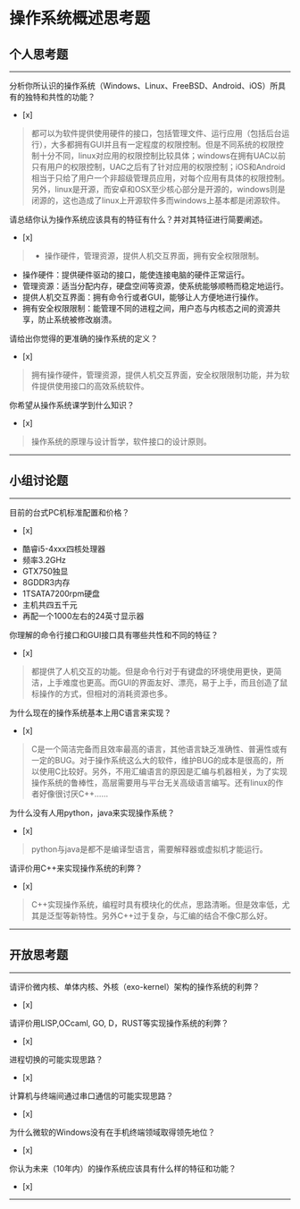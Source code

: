 # 操作系统概述思考题

## 个人思考题

---

分析你所认识的操作系统（Windows、Linux、FreeBSD、Android、iOS）所具有的独特和共性的功能？
- [x]  

>  都可以为软件提供使用硬件的接口，包括管理文件、运行应用（包括后台运行），大多都拥有GUI并且有一定程度的权限控制。但是不同系统的权限控制十分不同，linux对应用的权限控制比较具体；windows在拥有UAC以前只有用户的权限控制，UAC之后有了针对应用的权限控制；iOS和Android相当于只给了用户一个非超级管理员应用，对每个应用有具体的权限控制。另外，linux是开源，而安卓和OSX至少核心部分是开源的，windows则是闭源的，这也造成了linux上开源软件多而windows上基本都是闭源软件。

请总结你认为操作系统应该具有的特征有什么？并对其特征进行简要阐述。
- [x]  

> - 操作硬件，管理资源，提供人机交互界面，拥有安全权限限制。
- 操作硬件：提供硬件驱动的接口，能使连接电脑的硬件正常运行。
- 管理资源：适当分配内存，硬盘空间等资源，使系统能够顺畅而稳定地运行。
- 提供人机交互界面：拥有命令行或者GUI，能够让人方便地进行操作。
- 拥有安全权限限制：能管理不同的进程之间，用户态与内核态之间的资源共享，防止系统被修改崩溃。

请给出你觉得的更准确的操作系统的定义？
- [x]  

>   拥有操作硬件，管理资源，提供人机交互界面，安全权限限制功能，并为软件提供使用接口的高效系统软件。

你希望从操作系统课学到什么知识？
- [x]  

>   操作系统的原理与设计哲学，软件接口的设计原则。

---

## 小组讨论题

---

目前的台式PC机标准配置和价格？
- [x]  

> 
- 酷睿i5-4xxx四核处理器
- 频率3.2GHz
- GTX750独显
- 8GDDR3内存
- 1TSATA7200rpm硬盘
- 主机共四五千元
- 再配一个1000左右的24英寸显示器

你理解的命令行接口和GUI接口具有哪些共性和不同的特征？
- [x]  

> 都提供了人机交互的功能。但是命令行对于有键盘的环境使用更快，更简洁，上手难度也更高。而GUI的界面友好、漂亮，易于上手，而且创造了鼠标操作的方式，但相对的消耗资源也多。

为什么现在的操作系统基本上用C语言来实现？
- [x]  

>  C是一个简洁完备而且效率最高的语言，其他语言缺乏准确性、普遍性或有一定的BUG。对于操作系统这么大的软件，维护BUG的成本是很高的，所以使用C比较好。另外，不用汇编语言的原因是汇编与机器相关，为了实现操作系统的鲁棒性，高层需要用与平台无关高级语言编写。还有linux的作者好像很讨厌C++……

为什么没有人用python，java来实现操作系统？
- [x]  

>  python与java是都不是编译型语言，需要解释器或虚拟机才能运行。

请评价用C++来实现操作系统的利弊？
- [x]  

>  C++实现操作系统，编程时具有模块化的优点，思路清晰。但是效率低，尤其是泛型等新特性。另外C++过于复杂，与汇编的结合不像C那么好。

---

## 开放思考题

---

请评价微内核、单体内核、外核（exo-kernel）架构的操作系统的利弊？
- [x]  

>  

请评价用LISP,OCcaml, GO, D，RUST等实现操作系统的利弊？
- [x]  

>  

进程切换的可能实现思路？
- [x]  

>  

计算机与终端间通过串口通信的可能实现思路？
- [x]  

>  

为什么微软的Windows没有在手机终端领域取得领先地位？
- [x]  

>  

你认为未来（10年内）的操作系统应该具有什么样的特征和功能？
- [x]  

>  

---
